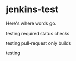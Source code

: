 # jenkins-test

Here's where words go.

testing required status checks

testing pull-request only builds

testing
